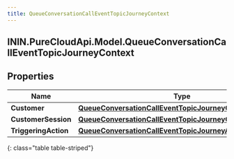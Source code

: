 ```yaml
---
title: QueueConversationCallEventTopicJourneyContext
---
```

## ININ.PureCloudApi.Model.QueueConversationCallEventTopicJourneyContext

## Properties

|Name | Type | Description | Notes|
|------------ | ------------- | ------------- | -------------|
| **Customer** | [**QueueConversationCallEventTopicJourneyCustomer**](QueueConversationCallEventTopicJourneyCustomer.html) |  | [optional] |
| **CustomerSession** | [**QueueConversationCallEventTopicJourneyCustomerSession**](QueueConversationCallEventTopicJourneyCustomerSession.html) |  | [optional] |
| **TriggeringAction** | [**QueueConversationCallEventTopicJourneyAction**](QueueConversationCallEventTopicJourneyAction.html) |  | [optional] |
{: class="table table-striped"}


